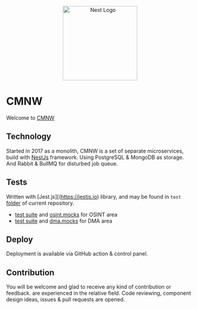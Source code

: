 <p align="center">
  <a href="http://cmnw.me/" target="blank"><img src="https://user-images.githubusercontent.com/907696/221422670-61897db8-4bbc-4436-969f-bdc5cf194275.svg" width="200" alt="Nest Logo" /></a>
</p>


# CMNW

Welcome to [CMNW](https://cmnw.me/)

## Technology

Started in 2017 as a monolith, CMNW is a set of separate microservices, build with [NestJs](https://nestjs.com) framework. Using PostgreSQL & MongoDB as storage. And Rabbit & BullMQ for disturbed job queue.

## Tests

Written with [Jest.js][(https://jestjs.io) library, and may be found in `test` [folder](https://github.com/AlexZeDim/cmnw/blob/master/apps/tests) of current repository.
 - [test suite](https://github.com/AlexZeDim/cmnw/blob/master/apps/tests/test/tests.osint.spec.ts) and [osint.mocks](https://github.com/AlexZeDim/cmnw/blob/master/apps/tests/mocks/osint.mock.ts) for OSINT area
 - [test suite](https://github.com/AlexZeDim/cmnw/blob/master/apps/tests/test/tests.dma.spec.ts) and [dma.mocks](https://github.com/AlexZeDim/cmnw/blob/master/apps/tests/mocks/dma.mock.ts) for DMA area

## Deploy

Deployment is available via GitHub action & control panel.


## Contribution

You will be welcome and glad to receive any kind of contribution or feedback.  are experienced in the relative field. Code reviewing, component design ideas, issues & pull requests are opened.
